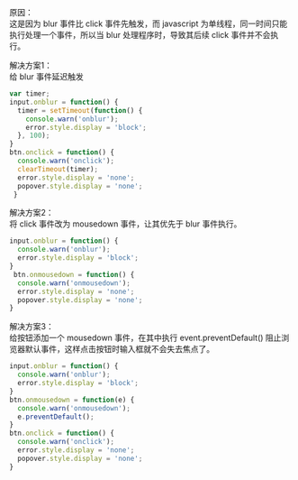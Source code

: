 原因：  
这是因为 blur 事件比 click 事件先触发，而 javascript 为单线程，同一时间只能执行处理一个事件，所以当 blur 处理程序时，导致其后续 click 事件并不会执行。  

解决方案1：  
给 blur 事件延迟触发
```js
var timer;
input.onblur = function() {
  timer = setTimeout(function() {
    console.warn('onblur');
    error.style.display = 'block';
  }, 100);
}
btn.onclick = function() {
  console.warn('onclick');
  clearTimeout(timer);
  error.style.display = 'none';
  popover.style.display = 'none';
 }
```

解决方案2：  
将 click 事件改为 mousedown 事件，让其优先于 blur 事件执行。  
```js
input.onblur = function() {
  console.warn('onblur');
  error.style.display = 'block';
}
 btn.onmousedown = function() {
  console.warn('onmousedown');
  error.style.display = 'none';
  popover.style.display = 'none';
}
```

解决方案3：  
给按钮添加一个 mousedown 事件，在其中执行 event.preventDefault() 阻止浏览器默认事件，这样点击按钮时输入框就不会失去焦点了。  
```js
input.onblur = function() {
  console.warn('onblur');
  error.style.display = 'block';
}
btn.onmousedown = function(e) {
  console.warn('onmousedown');
  e.preventDefault();
}
btn.onclick = function() {
  console.warn('onclick');
  error.style.display = 'none';
  popover.style.display = 'none';
}
```
